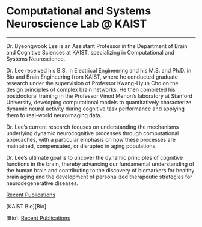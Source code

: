 # Computational and Systems Neuroscience Lab @ KAIST
---
Dr. Byeongwook Lee is an Assistant Professor in the Department of Brain and Cognitive Sciences at KAIST, specializing in Computational and Systems Neuroscience.

Dr. Lee received his B.S. in Electrical Engineering and his M.S. and Ph.D. in Bio and Brain Engineering from KAIST, where he conducted graduate research under the supervision of Professor Kwang-Hyun Cho on the design principles of complex brain networks. He then completed his postdoctoral training in the Professor Vinod Menon’s laboratory at Stanford University, developing computational models to quantitatively characterize dynamic neural activity during cognitive task performance and applying them to real-world neuroimaging data.

Dr. Lee’s current research focuses on understanding the mechanisms underlying dynamic neurocognitive processes through computational approaches, with a particular emphasis on how these processes are maintained, compensated, or disrupted in aging populations.

Dr. Lee’s ultimate goal is to uncover the dynamic principles of cognitive functions in the brain, thereby advancing our fundamental understanding of the human brain and contributing to the discovery of biomarkers for healthy brain aging and the development of personalized therapeutic strategies for neurodegenerative diseases.

[Recent Publications][pubs]

[pubs]: https://scholar.google.com.hk/citations?user=AXQooTIAAAAJ

[KAIST Bio][Bio]

[Bio]: [Recent Publications][pubs]

[pubs]: https://scholar.google.com.hk/citations?user=AXQooTIAAAAJ
